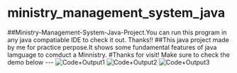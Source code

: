 # ministry_management_system_java
##Ministry-Management-System-Java-Project.You can run this program in any java compatiable IDE to check it out. Thanks!!
##This java project made by me for practice perpose.It shows some fundamental features of java lamguage to comduct a Minnistry.
#Thanks for visit! Make sure to check the demo below ---
![Code+Output1](https://user-images.githubusercontent.com/57108914/194401683-8d5a5353-dffe-4fdc-9bfc-541de01f66a5.png)
![Code+Output2](https://user-images.githubusercontent.com/57108914/194401690-33afa749-8e87-499a-b27b-9b481465a903.png)
![Code+Output3](https://user-images.githubusercontent.com/57108914/194401694-fea40d46-41cf-4dbd-9b80-386417ad5503.png)

